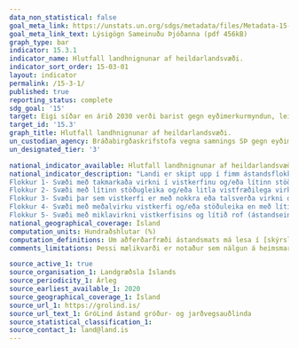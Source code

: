 ```yaml
---
data_non_statistical: false
goal_meta_link: https://unstats.un.org/sdgs/metadata/files/Metadata-15-03-01.pdf
goal_meta_link_text: Lýsigögn Sameinuðu Þjóðanna (pdf 456kB)
graph_type: bar
indicator: 15.3.1
indicator_name: Hlutfall landhnignunar af heildarlandsvæði.
indicator_sort_order: 15-03-01
layout: indicator
permalink: /15-3-1/
published: true
reporting_status: complete
sdg_goal: '15'
target: Eigi síðar en árið 2030 verði barist gegn eyðimerkurmyndun, leitast við að endurheimta hnignandi land og jarðveg, þ.m.t. land sem er raskað af eyðimerkurmyndun, þurrkum og flóðum, og unnið að því að koma á jafnvægi milli hnignunar og endurheimtar lands í heiminum. 
target_id: '15.3'
graph_title: Hlutfall landhnignunar af heildarlandsvæði.
un_custodian_agency: Bráðabirgðaskrifstofa vegna samnings SÞ gegn eyðimerkurmyndun (UNCCD)
un_designated_tier: '3'

national_indicator_available: Hlutfall landhnignunar af heildarlandsvæði.
national_indicator_description: "Landi er skipt upp í fimm ástandsflokka eftir ástandi gróður- og jarðvegsauðlinda. Eftir því sem flokkur fær hærri einkunn því meiri er vistfræðileg virkni á svæðinu, því betri er vatnshagurinn og því meiri er stöðuleikinn og rofið minna.
Flokkur 1- Svæði með takmarkaða virkni í vistkerfinu og/eða lítinn stöðugleika auk mikils rofs (ástandseinkunn 5-12).
Flokkur 2- Svæði með lítinn stöðugleika og/eða litla vistfræðilega virkni (ástandseinkunn 13-16).
Flokkur 3- Svæði þar sem vistkerfi er með nokkra eða talsverða virkni og talsvert rof EÐA svæði með litla virkni og lítið rof, t.d. mosavaxin hraun EÐA svæði með nokkuð háa vistgerðaeinkunn en rof er töluvert/mikið, t.d. vel gróin svæði með virkum rofabörðum (ástandseinkunn 17-21).
Flokkur 4- Svæði með meðalvirku vistkerfi og/eða stöðuleika en með lítið rof eða svæði með mikla virkni vistkerfisins og frekar stöðug en með nokkuð rof, t.d. vel gróin svæði með rofabörðum (ástandseinkunn 22-26).
Flokkur 5- Svæði með miklavirkni vistkerfisins og lítið rof (ástandseinkunn 27-30). "
national_geographical_coverage: Ísland
computation_units: Hundraðshlutar (%)
computation_definitions: Um aðferðarfræði ástandsmats má lesa í [skýrslu um Stöðumat á ástandi gróðurog jarðvegsauðlinda Íslands](https://grolind.is/wp-content/uploads/2020/06/GroLind_stodumat_18_06_2020.pdf) 
comments_limitations: Þessi mælikvarði er notaður sem nálgun á heimsmarkmiðamælikvarða Sameinuðu Þjóðanna. Þar sem því má við komast er unnið að því að finna eða þróa íslensk gögn til að uppfylla forskrift Sameinuðu Þjóðanna. Þessi mælikvarði var fundinn í samstarfi við sérfræðinga á þessu sviði.

source_active_1: true
source_organisation_1: Landgræðsla Íslands
source_periodicity_1: Árleg
source_earliest_available_1: 2020
source_geographical_coverage_1: Ísland
source_url_1: https://grolind.is/
source_url_text_1: GróLind ástand gróður- og jarðvegsauðlinda
source_statistical_classification_1: 
source_contact_1: land@land.is
---
```

